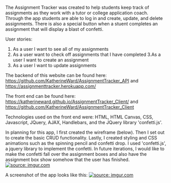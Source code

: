 The Assignment Tracker was created to help students keep track of assignments as they
work with a tutor or college application coach. Through the app students are able to log in and create, update,
and delete assignments. There is also a special button when a stuent completes an assignment
that will display a blast of confetti.

User stories:
1. As a user I want to see all of my assignments
2. As a user want to check off assignments that I have completed
3.As a user I want to create an assignment
4. As a user I want to update assignments

 The backend of this website can be found here:
 https://github.com/KatherineWard/AssignmentTracker_API
 and
 https://assignmenttracker.herokuapp.com/

The front end can be found here:
https://katherineward.github.io/AssignmentTracker_Client/
and
https://github.com/KatherineWard/AssignmentTracker_Client

Technologies used on the front end were: HTML,  HTML Canvas, CSS, Javascript, JQuery,
AJAX, Handlebars, and the JQuery library 'confetti.js'.

In planning for this app, I first created the wireframe (below).
Then I set out to create the basic CRUD functionality. Lastly, I created styling and CSS animations such as the spinning
pencil and confetti drop. I used 'confetti.js', a jquery library to implement the confetti.
In future iterations, I would like to make the confetti fall over the assignment
boxes and also have the assignment box show somehow that the user has finished.
<a href="https://imgur.com/kHMKDYq"><img src="https://i.imgur.com/kHMKDYq.jpg" title="source: imgur.com" /></a>


A screenshot of the app looks like this:
<a href="https://imgur.com/aX1MGXg"><img src="https://i.imgur.com/aX1MGXg.png" title="source: imgur.com" /></a>
